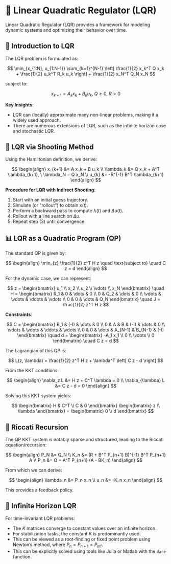 # 🚀 Linear Quadratic Regulator (LQR)

Linear Quadratic Regulator (LQR) provides a framework for modeling dynamic systems and optimizing their behavior over time.

## 📖 Introduction to LQR

The LQR problem is formulated as:

$$
\min_{x_{1:N}, u_{1:N-1}} \sum_{k=1}^{N-1} \left[ \frac{1}{2} x_k^T Q x_k + \frac{1}{2} u_k^T R_k u_k  \right] + \frac{1}{2} x_N^T Q_N x_N
$$

subject to:

$$
x_{k+1} = A_k x_k + B_k u_k, \; Q \geq 0, \; R > 0
$$

**Key Insights**:
- LQR can (locally) approximate many non-linear problems, making it a widely used approach.
- There are numerous extensions of LQR, such as the infinite horizon case and stochastic LQR.

## 🎯 LQR via Shooting Method

Using the Hamiltonian definition, we derive:

$$
\begin{align}
    x_{k+1} &= A x_k + B u_k \\
    \lambda_k &= Q x_k + A^T \lambda_{k+1}, \ \lambda_N = Q x_N \\
    u_{k} &= -R^{-1} B^T \lambda_{k+1}
\end{align}
$$

**Procedure for LQR with Indirect Shooting**:
1. Start with an initial guess trajectory.
2. Simulate (or "rollout") to obtain $x(t)$.
3. Perform a backward pass to compute $\lambda(t)$ and $\Delta u(t)$.
4. Rollout with a line search on $\Delta u$.
5. Repeat step (3) until convergence.

## 📊 LQR as a Quadratic Program (QP)

The standard QP is given by:

$$
\begin{align}
    \min_{z} \frac{1}{2} z^T H z \quad \text{subject to} \quad C z = d
\end{align}
$$

For the dynamic case, we can represent:

$$
z = \begin{bmatrix}
        u_1 \\
        x_2 \\
        u_2 \\
        \vdots \\
        x_N
    \end{bmatrix}
\quad
H = \begin{bmatrix}
        R_1 & 0   & \dots & 0 \\
        0   & Q_2 & \dots & 0 \\
        \vdots & \vdots & \ddots & \vdots \\
        0   & 0   & \dots & Q_N
    \end{bmatrix}
\quad
J = \frac{1}{2} z^T H z
$$

**Constraints**:

$$
C = \begin{bmatrix}
        B_1 & (-I)  & \dots   & 0 \\
        0   & A     & B     & (-I)  & \dots   & 0 \\
        \vdots & \vdots & \ddots & \vdots \\
        0   & 0     & \dots   & A_{N-1} & B_{N-1} & (-I)
    \end{bmatrix}
\quad
d = \begin{bmatrix}
        -A_1 x_1 \\
        0 \\
        \vdots \\
        0
    \end{bmatrix}
\quad
C z = d
$$

The Lagrangian of this QP is:

$$
L(z, \lambda) = \frac{1}{2} z^T H z + \lambda^T \left[ C z - d \right]
$$

From the KKT conditions:

$$
\begin{align}
    \nabla_z L &= H z + C^T \lambda = 0 \\
    \nabla_{\lambda} L &= C z - d = 0 
\end{align}
$$

Solving this KKT system yields:

$$
    \begin{bmatrix}
        H & C^T \\ 
        C & 0 
    \end{bmatrix}
    \begin{bmatrix}
        z \\
        \lambda
    \end{bmatrix}
    = 
    \begin{bmatrix}
        0 \\
        d
    \end{bmatrix}
$$

## 🔄 Riccati Recursion

The QP KKT system is notably sparse and structured, leading to the Riccati equation/recursion:

$$
\begin{align}
    P_N &= Q_N \\
    K_n &= (R + B^T P_{n+1} B)^{-1} B^T P_{n+1} A \\
    P_n &= Q + A^T P_{n+1} (A - BK_n)
\end{align}
$$

From which we can derive:

$$
\begin{align}
    \lambda_n &= P_n x_n \\
    u_n &= -K_n x_n 
\end{align}
$$

This provides a feedback policy.

## 🌌 Infinite Horizon LQR

For time-invariant LQR problems:
- The $K$ matrices converge to constant values over an infinite horizon.
- For stabilization tasks, the constant $K$ is predominantly used.
- This can be viewed as a root-finding or fixed point problem using Newton’s method, where $P_n=P_{n+1}=P_{\inf}$.
- This can be explicitly solved using tools like Julia or Matlab with the `dare` function.